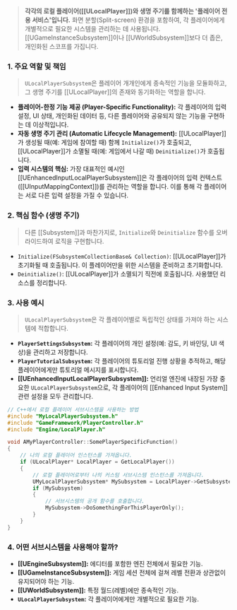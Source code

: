 > **각각의 로컬 플레이어([[ULocalPlayer]])와 생명 주기를 함께하는 '플레이어 전용 서비스'입니다.** 화면 분할(Split-screen) 환경을 포함하여, 각 플레이어에게 개별적으로 필요한 시스템을 관리하는 데 사용됩니다. [[UGameInstanceSubsystem]]이나 [[UWorldSubsystem]]보다 더 좁은, 개인화된 스코프를 가집니다.

### **1. 주요 역할 및 책임**
> `ULocalPlayerSubsystem`은 플레이어 개개인에게 종속적인 기능을 모듈화하고, 그 생명 주기를 [[ULocalPlayer]]의 존재와 동기화하는 역할을 합니다.
* **플레이어-한정 기능 제공 (Player-Specific Functionality):**
    각 플레이어의 입력 설정, UI 상태, 개인화된 데이터 등, 다른 플레이어와 공유되지 않는 기능을 구현하는 데 이상적입니다.
* **자동 생명 주기 관리 (Automatic Lifecycle Management):**
    [[ULocalPlayer]]가 생성될 때(예: 게임에 참여할 때) 함께 `Initialize()`가 호출되고, [[ULocalPlayer]]가 소멸될 때(예: 게임에서 나갈 때) `Deinitialize()`가 호출됩니다.
* **입력 시스템의 핵심:**
    가장 대표적인 예시인 [[UEnhancedInputLocalPlayerSubsystem]]은 각 플레이어의 입력 컨텍스트([[UInputMappingContext]])를 관리하는 역할을 합니다. 이를 통해 각 플레이어는 서로 다른 입력 설정을 가질 수 있습니다.

### **2. 핵심 함수 (생명 주기)**
> 다른 [[Subsystem]]과 마찬가지로, `Initialize`와 `Deinitialize` 함수를 오버라이드하여 로직을 구현합니다.
* `Initialize(FSubsystemCollectionBase& Collection)`:
    [[ULocalPlayer]]가 초기화될 때 호출됩니다. 이 플레이어만을 위한 시스템을 준비하고 초기화합니다.
* `Deinitialize()`:
    [[ULocalPlayer]]가 소멸되기 직전에 호출됩니다. 사용했던 리소스를 정리합니다.

### **3. 사용 예시**
> `ULocalPlayerSubsystem`은 각 플레이어별로 독립적인 상태를 가져야 하는 시스템에 적합합니다.
* **`PlayerSettingsSubsystem`:**
    각 플레이어의 개인 설정(예: 감도, 키 바인딩, UI 색상)을 관리하고 저장합니다.
* **`PlayerTutorialSubsystem`:**
    각 플레이어의 튜토리얼 진행 상황을 추적하고, 해당 플레이어에게만 튜토리얼 메시지를 표시합니다.
* **[[UEnhancedInputLocalPlayerSubsystem]]:**
    언리얼 엔진에 내장된 가장 중요한 `ULocalPlayerSubsystem`으로, 각 플레이어의 [[Enhanced Input System]] 관련 설정을 모두 관리합니다.

```cpp
// C++에서 로컬 플레이어 서브시스템을 사용하는 방법
#include "MyLocalPlayerSubsystem.h"
#include "GameFramework/PlayerController.h"
#include "Engine/LocalPlayer.h"

void AMyPlayerController::SomePlayerSpecificFunction()
{
    // 나의 로컬 플레이어 인스턴스를 가져옵니다.
    if (ULocalPlayer* LocalPlayer = GetLocalPlayer())
    {
        // 로컬 플레이어로부터 나의 커스텀 서브시스템 인스턴스를 가져옵니다.
        UMyLocalPlayerSubsystem* MySubsystem = LocalPlayer->GetSubsystem<UMyLocalPlayerSubsystem>();
        if (MySubsystem)
        {
            // 서브시스템의 공개 함수를 호출합니다.
            MySubsystem->DoSomethingForThisPlayerOnly();
        }
    }
}
```

### **4. 어떤 서브시스템을 사용해야 할까?**
* **[[UEngineSubsystem]]:** 에디터를 포함한 엔진 전체에서 필요한 기능.
* **[[UGameInstanceSubsystem]]:** 게임 세션 전체에 걸쳐 레벨 전환과 상관없이 유지되어야 하는 기능.
* **[[UWorldSubsystem]]:** 특정 월드(레벨)에만 종속적인 기능.
* **`ULocalPlayerSubsystem`:** 각 플레이어에게만 개별적으로 필요한 기능.
